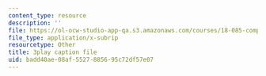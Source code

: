 ```yaml
---
content_type: resource
description: ''
file: https://ol-ocw-studio-app-qa.s3.amazonaws.com/courses/18-085-computational-science-and-engineering-i-fall-2008/badd40ae08af5527885695c72df57e07_aGnegoNe8Xo.vtt
file_type: application/x-subrip
resourcetype: Other
title: 3play caption file
uid: badd40ae-08af-5527-8856-95c72df57e07
---
```


